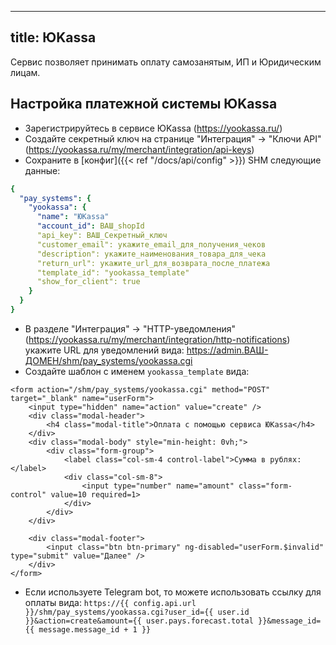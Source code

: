 
---
title: ЮKassa
---

Сервис позволяет принимать оплату самозанятым, ИП и Юридическим лицам.

## Настройка платежной системы ЮKassa

* Зарегистрируйтесь в сервисе ЮKassa  (https://yookassa.ru/)
* Создайте секретный ключ на странице "Интеграция" -> "Ключи API" (https://yookassa.ru/my/merchant/integration/api-keys)
* Сохраните в [конфиг]({{< ref "/docs/api/config" >}}) SHM следующие данные:
```yaml
{
  "pay_systems": {
    "yookassa": {
      "name": "ЮKassa"
      "account_id": ВАШ_shopId
      "api_key": ВАШ_Секретный_ключ
      "customer_email": укажите_email_для_получения_чеков
      "description": укажите_наименования_товара_для_чека
      "return_url": укажите_url_для_возврата_после_платежа
      "template_id": "yookassa_template"
      "show_for_client": true
    }
  }
}
```
* В разделе "Интеграция" -> "HTTP-уведомления" (https://yookassa.ru/my/merchant/integration/http-notifications) укажите URL для уведомлений вида: https://admin.ВАШ-ДОМЕН/shm/pay_systems/yookassa.cgi
* Создайте шаблон с именем `yookassa_template` вида:
```
<form action="/shm/pay_systems/yookassa.cgi" method="POST" target="_blank" name="userForm">
    <input type="hidden" name="action" value="create" />
    <div class="modal-header">
        <h4 class="modal-title">Оплата с помощью сервиса ЮKassa</h4>
    </div>
    <div class="modal-body" style="min-height: 0vh;">
        <div class="form-group">
            <label class="col-sm-4 control-label">Сумма в рублях:</label>
            <div class="col-sm-8">
                <input type="number" name="amount" class="form-control" value=10 required=1>
            </div>
        </div>
    </div>

    <div class="modal-footer">
        <input class="btn btn-primary" ng-disabled="userForm.$invalid" type="submit" value="Далее" />
    </div>
</form>
```

* Если используете Telegram bot, то можете использовать ссылку для оплаты вида:
`https://{{ config.api.url }}/shm/pay_systems/yookassa.cgi?user_id={{ user.id }}&action=create&amount={{ user.pays.forecast.total }}&message_id={{ message.message_id + 1 }}`

